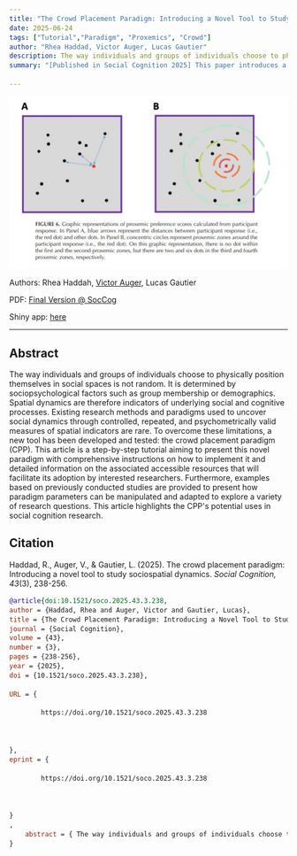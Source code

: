 ```yaml
---
title: "The Crowd Placement Paradigm: Introducing a Novel Tool to Study Sociospatial Dynamics (2025)"
date: 2025-06-24
tags: ["Tutorial","Paradigm", "Proxemics", "Crowd"]
author: "Rhea Haddad, Victor Auger, Lucas Gautier"
description: The way individuals and groups of individuals choose to physically position themselves in social spaces is not random. It is determined by sociopsychological factors such as group membership or demographics. Spatial dynamics are therefore indicators of underlying social and cognitive processes. Existing research methods and paradigms used to uncover social dynamics through controlled, repeated, and psychometrically valid measures of spatial indicators are rare. To overcome these limitations, a new tool has been developed and tested: the crowd placement paradigm (CPP). This article is a step-by-step tutorial aiming to present this novel paradigm with comprehensive instructions on how to implement it and detailed information on the associated accessible resources that will facilitate its adoption by interested researchers. Furthermore, examples based on previously conducted studies are provided to present how paradigm parameters can be manipulated and adapted to explore a variety of research questions. This article highlights the CPP's potential uses in social cognition research.
summary: "[Published in Social Cognition 2025] This paper introduces a new paradigm to study sociospatial dynamics"

---
```


![cover](cpp_img.jpg)

Authors: Rhea Haddah, [Victor Auger](mailto:victor.auger.ac@gmail.com), Lucas Gautier

PDF: [Final Version @ SocCog](https://guilfordjournals.com/doi/10.1521/soco.2025.43.3.238)

Shiny app: [here](https://tjw41q-victor0auger.shinyapps.io/CPP_Shiny/)

---

## Abstract

The way individuals and groups of individuals choose to physically position themselves in social spaces is not random. It is determined by sociopsychological factors such as group membership or demographics. Spatial dynamics are therefore indicators of underlying social and cognitive processes. Existing research methods and paradigms used to uncover social dynamics through controlled, repeated, and psychometrically valid measures of spatial indicators are rare. To overcome these limitations, a new tool has been developed and tested: the crowd placement paradigm (CPP). This article is a step-by-step tutorial aiming to present this novel paradigm with comprehensive instructions on how to implement it and detailed information on the associated accessible resources that will facilitate its adoption by interested researchers. Furthermore, examples based on previously conducted studies are provided to present how paradigm parameters can be manipulated and adapted to explore a variety of research questions. This article highlights the CPP's potential uses in social cognition research.

## Citation

Haddad, R., Auger, V., & Gautier, L. (2025). The crowd placement paradigm: Introducing a novel tool to study sociospatial dynamics. _Social Cognition, 43_(3), 238-256.

```bibtex
@article{doi:10.1521/soco.2025.43.3.238,
author = {Haddad, Rhea and Auger, Victor and Gautier, Lucas},
title = {The Crowd Placement Paradigm: Introducing a Novel Tool to Study Sociospatial Dynamics},
journal = {Social Cognition},
volume = {43},
number = {3},
pages = {238-256},
year = {2025},
doi = {10.1521/soco.2025.43.3.238},

URL = { 
    
        https://doi.org/10.1521/soco.2025.43.3.238
    
    

},
eprint = { 
    
        https://doi.org/10.1521/soco.2025.43.3.238
    
    

}
,
    abstract = { The way individuals and groups of individuals choose to physically position themselves in social spaces is not random. It is determined by sociopsychological factors such as group membership or demographics. Spatial dynamics are therefore indicators of underlying social and cognitive processes. Existing research methods and paradigms used to uncover social dynamics through controlled, repeated, and psychometrically valid measures of spatial indicators are rare. To overcome these limitations, a new tool has been developed and tested: the crowd placement paradigm (CPP). This article is a step-by-step tutorial aiming to present this novel paradigm with comprehensive instructions on how to implement it and detailed information on the associated accessible resources that will facilitate its adoption by interested researchers. Furthermore, examples based on previously conducted studies are provided to present how paradigm parameters can be manipulated and adapted to explore a variety of research questions. This article highlights the CPP's potential uses in social cognition research. }
}
